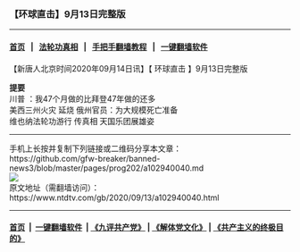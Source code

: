 ### 【环球直击】9月13日完整版
------------------------

#### [首页](https://github.com/gfw-breaker/banned-news3/blob/master/README.md) &nbsp;&nbsp;|&nbsp;&nbsp; [法轮功真相](https://github.com/begood0513/basic/blob/master/README.md)  &nbsp;&nbsp;|&nbsp;&nbsp; [手把手翻墙教程](https://github.com/gfw-breaker/guides/wiki)  &nbsp;&nbsp;|&nbsp;&nbsp; [一键翻墙软件](https://github.com/gfw-breaker/nogfw/blob/master/README.md)  



<div><div class="post_content" itemprop="articleBody">
 <p>
  【新唐人北京时间2020年09月14日讯】【
  <ok href="https://www.ntdtv.com/gb/环球直击.htm">
   环球直击
  </ok>
  】9月13日完整版
 </p>
 <p>
  <strong>
   提要
  </strong>
  <br/>
  <ok href="https://www.ntdtv.com/gb/川普.htm">
   川普
  </ok>
  ：我47个月做的比拜登47年做的还多
  <br/>
  <ok href="https://www.ntdtv.com/gb/美西三州火灾.htm">
   美西三州火灾
  </ok>
  延烧 俄州官员：为大规模死亡准备
  <br/>
  <ok href="https://www.ntdtv.com/gb/维也纳法轮功游行.htm">
   维也纳法轮功游行
  </ok>
  传真相 天国乐团展雄姿
 </p>
 <div class="single_ad">
 </div>
</div>
</div>
<hr/>
手机上长按并复制下列链接或二维码分享本文章：<br/>
https://github.com/gfw-breaker/banned-news3/blob/master/pages/prog202/a102940040.md <br/>
<a href='https://github.com/gfw-breaker/banned-news3/blob/master/pages/prog202/a102940040.md'><img src='https://github.com/gfw-breaker/banned-news3/blob/master/pages/prog202/a102940040.md.png'/></a> <br/>
原文地址（需翻墙访问）：https://www.ntdtv.com/gb/2020/09/13/a102940040.html


------------------------
#### [首页](https://github.com/gfw-breaker/banned-news3/blob/master/README.md) &nbsp;|&nbsp; [一键翻墙软件](https://github.com/gfw-breaker/nogfw/blob/master/README.md) &nbsp;| [《九评共产党》](https://github.com/gfw-breaker/9ping.md/blob/master/README.md#九评之一评共产党是什么) | [《解体党文化》](https://github.com/gfw-breaker/jtdwh.md/blob/master/README.md) | [《共产主义的终极目的》](https://github.com/gfw-breaker/gczydzjmd.md/blob/master/README.md)


<img src='http://gfw-breaker.win/banned-news3/pages/prog202/a102940040.md' width='0px' height='0px'/>